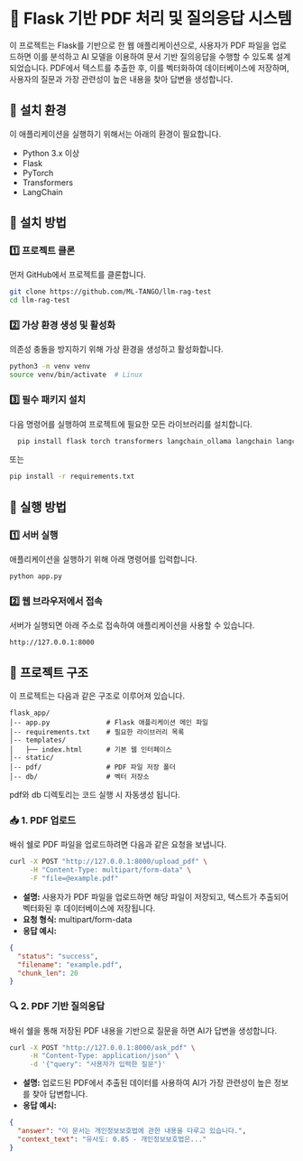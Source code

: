 # 📘 Flask 기반 PDF 처리 및 질의응답 시스템

이 프로젝트는 Flask를 기반으로 한 웹 애플리케이션으로, 사용자가 PDF 파일을 업로드하면 이를 분석하고 AI 모델을 이용하여 문서 기반 질의응답을 수행할 수 있도록 설계되었습니다. PDF에서 텍스트를 추출한 후, 이를 벡터화하여 데이터베이스에 저장하며, 사용자의 질문과 가장 관련성이 높은 내용을 찾아 답변을 생성합니다.

## 📌 설치 환경

이 애플리케이션을 실행하기 위해서는 아래의 환경이 필요합니다.
- Python 3.x 이상
- Flask
- PyTorch
- Transformers
- LangChain
  

## 🔧 설치 방법

### 1️⃣ 프로젝트 클론

먼저 GitHub에서 프로젝트를 클론합니다.
```sh
git clone https://github.com/ML-TANGO/llm-rag-test
cd llm-rag-test
```

### 2️⃣ 가상 환경 생성 및 활성화

의존성 충돌을 방지하기 위해 가상 환경을 생성하고 활성화합니다.
```sh
python3 -m venv venv
source venv/bin/activate  # Linux
```

### 3️⃣ 필수 패키지 설치

다음 명령어를 실행하여 프로젝트에 필요한 모든 라이브러리를 설치합니다.
```sh
  pip install flask torch transformers langchain_ollama langchain langchain_community chromadb langchain_chroma flask_caching scikit-learn pdfplumber
```
또는 
```sh
pip install -r requirements.txt
```

## 🚀 실행 방법

### 1️⃣ 서버 실행

애플리케이션을 실행하기 위해 아래 명령어를 입력합니다.
```sh
python app.py
```

### 2️⃣ 웹 브라우저에서 접속

서버가 실행되면 아래 주소로 접속하여 애플리케이션을 사용할 수 있습니다.
```
http://127.0.0.1:8000
```

## 📂 프로젝트 구조

이 프로젝트는 다음과 같은 구조로 이루어져 있습니다.
```
flask_app/
│-- app.py              # Flask 애플리케이션 메인 파일
│-- requirements.txt    # 필요한 라이브러리 목록
│-- templates/
│   ├── index.html      # 기본 웹 인터페이스
│-- static/
│-- pdf/                # PDF 파일 저장 폴더
│-- db/                 # 벡터 저장소
```
pdf와 db 디렉토리는 코드 실행 시 자동생성 됩니다.


### 📥 1. PDF 업로드

배쉬 쉘로 PDF 파일을 업로드하려면 다음과 같은 요청을 보냅니다.
```sh
curl -X POST "http://127.0.0.1:8000/upload_pdf" \
     -H "Content-Type: multipart/form-data" \
     -F "file=@example.pdf"
```

- **설명:** 사용자가 PDF 파일을 업로드하면 해당 파일이 저장되고, 텍스트가 추출되어 벡터화된 후 데이터베이스에 저장됩니다.
- **요청 형식:** multipart/form-data
- **응답 예시:**
```json
{
  "status": "success",
  "filename": "example.pdf",
  "chunk_len": 20
}
```

### 🔍 2. PDF 기반 질의응답

배쉬 쉘을 통해 저장된 PDF 내용을 기반으로 질문을 하면 AI가 답변을 생성합니다.
```sh
curl -X POST "http://127.0.0.1:8000/ask_pdf" \
     -H "Content-Type: application/json" \
     -d '{"query": "사용자가 입력한 질문"}'
```
- **설명:** 업로드된 PDF에서 추출된 데이터를 사용하여 AI가 가장 관련성이 높은 정보를 찾아 답변합니다.
- **응답 예시:**
```json
{
  "answer": "이 문서는 개인정보보호법에 관한 내용을 다루고 있습니다.",
  "context_text": "유사도: 0.85 - 개인정보보호법은..."
}
```

